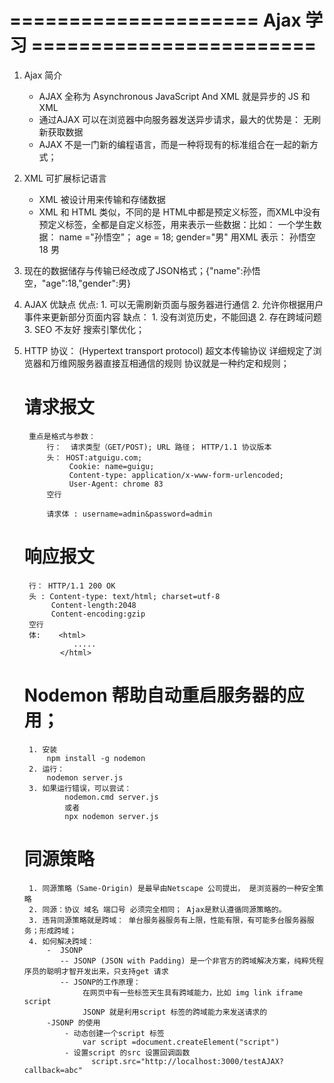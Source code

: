 #  ===================== Ajax 学习 ========================
1. Ajax 简介
    - AJAX 全称为 Asynchronous JavaScript And XML 就是异步的 JS 和 XML
    - 通过AJAX 可以在浏览器中向服务器发送异步请求，最大的优势是： 无刷新获取数据
    - AJAX 不是一门新的编程语言，而是一种将现有的标准组合在一起的新方式；
2. XML 可扩展标记语言
    - XML 被设计用来传输和存储数据
    - XML 和 HTML 类似，不同的是 HTML中都是预定义标签，而XML中没有预定义标签，全都是自定义标签，用来表示一些数据：比如： 
      一个学生数据： name ="孙悟空"； age = 18; gender="男"
      用XML 表示： 
        <student>
            <name>孙悟空</name>
            <age>18</age>
            <gender>男</gender>
        </student>
3. 现在的数据储存与传输已经改成了JSON格式；{"name":孙悟空，"age":18,"gender":男}
4. AJAX 优缺点
    优点: 1. 可以无需刷新页面与服务器进行通信
          2. 允许你根据用户事件来更新部分页面内容
    缺点： 1. 没有浏览历史，不能回退
          2. 存在跨域问题
          3. SEO 不友好 搜索引擎优化；
5. HTTP 协议： (Hypertext transport protocol) 超文本传输协议 详细规定了浏览器和万维网服务器直接互相通信的规则
    协议就是一种约定和规则；
    # 请求报文
        重点是格式与参数：
            行：  请求类型（GET/POST); URL 路径； HTTP/1.1 协议版本
            头： HOST:atguigu.com; 
                 Cookie: name=guigu; 
                 Content-type: application/x-www-form-urlencoded;
                 User-Agent: chrome 83
            空行

            请求体 : username=admin&password=admin
             

    # 响应报文

        行： HTTP/1.1 200 OK
        头 : Content-type: text/html; charset=utf-8
             Content-length:2048
             Content-encoding:gzip
        空行
        体:    <html>
                  .....
               </html>
    # Nodemon 帮助自动重启服务器的应用；
        1. 安装
            npm install -g nodemon
        2. 运行： 
            nodemon server.js
        3. 如果运行错误，可以尝试： 
                nodemon.cmd server.js 
                或者
                npx nodemon server.js
    #   同源策略
        1. 同源策略（Same-Origin) 是最早由Netscape 公司提出， 是浏览器的一种安全策略
        2. 同源：协议 域名 端口号 必须完全相同； Ajax是默认遵循同源策略的。
        3. 违背同源策略就是跨域： 单台服务器服务有上限，性能有限，有可能多台服务器服务；形成跨域；
        4. 如何解决跨域：
            -  JSONP
               -- JSONP (JSON with Padding) 是一个非官方的跨域解决方案，纯粹凭程序员的聪明才智开发出来，只支持get 请求
               -- JSONP的工作原理： 
                    在网页中有一些标签天生具有跨域能力，比如 img link iframe script
                    JSONP 就是利用script 标签的跨域能力来发送请求的
            -JSONP 的使用
                - 动态创建一个script 标签
                    var script =document.createElement("script")
                - 设置script 的src 设置回调函数
                      script.src="http://localhost:3000/testAJAX?callback=abc"

